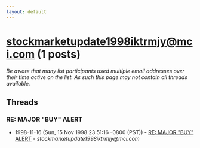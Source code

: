 ```yaml
---
layout: default
---
```


# stockmarketupdate1998iktrmjy@mci.com (1 posts)

_Be aware that many list participants used multiple email addresses over their time active on the list. As such this page may not contain all threads available._

## Threads

### RE: MAJOR "BUY" ALERT
+ 1998-11-16 (Sun, 15 Nov 1998 23:51:16 -0800 (PST)) - [RE: MAJOR "BUY" ALERT](/archive/1998/11/e67eea5bef94b278fb31e4517730f1e0abd96ba6aed0a687fc35c8177c4d8436) - _stockmarketupdate1998iktrmjy@mci.com_

